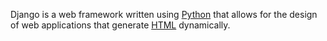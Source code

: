 Django is a web framework written using [Python](http://127.0.0.1:8000/wiki/Python "Python") that allows for the design of web applications that generate [HTML](http://127.0.0.1:8000/wiki/HTML "HTML") dynamically.